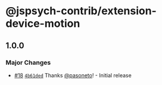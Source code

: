 # @jspsych-contrib/extension-device-motion

## 1.0.0

### Major Changes

- [#18](https://github.com/jspsych/jspsych-contrib/pull/18) [`4b61ded`](https://github.com/jspsych/jspsych-contrib/commit/4b61ded539767fe583cd2e30542e4604e0b6e13d) Thanks [@pasoneto](https://github.com/pasoneto)! - Initial release

